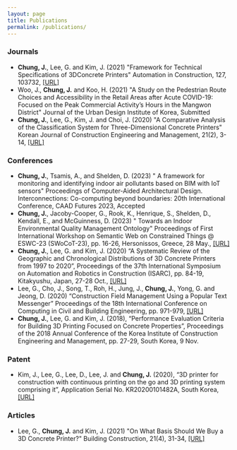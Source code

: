 ```yaml
---
layout: page
title: Publications
permalink: /publications/
---
```


### **Journals**
* **Chung, J.**, Lee, G. and Kim, J. (2021) "Framework for Technical Specifications of 3DConcrete Printers" Automation in Construction, 127, 103732, [[URL]](https://doi.org/10.1016/j.autcon.2021.103732)
* Woo, J., **Chung, J.** and Koo, H. (2021) "A Study on the Pedestrian Route Choices and Accessibility in the Retail Areas after Acute COVID-19: Focused on the Peak Commercial Activity’s Hours in the Mangwon District" Journal of the Urban Design Institute of Korea, Submitted
* **Chung, J.**, Lee, G., Kim, J. and Choi, J. (2020) "A Comparative Analysis of the Classification System for Three-Dimensional Concrete Printers" Korean Journal of Construction Engineering and Management, 21(2), 3-14, [[URL]](https://doi.org/10.6106/KJCEM.2020.21.2.003)


### **Conferences**
* **Chung, J.**, Tsamis, A., and Shelden, D. (2023) " A framework for monitoring and identifying indoor air pollutants based on BIM with IoT sensors" Proceedings of Computer-Aided Architectural Design. Interconnections: Co-computing beyond boundaries: 20th International Conference, CAAD Futures 2023, Accepted
* **Chung, J.**, Jacoby-Cooper, G., Rook, K., Henrique, S., Shelden, D., Kendall, E., and McGuinness, D. (2023) " Towards an Indoor Environmental Quality Management Ontology" Proceedings of First International Workshop on Semantic Web on Constrained Things @ ESWC-23 (SWoCoT-23), pp. 16-26, Hersonissos, Greece, 28 May., [[URL]](https://hdl.handle.net/20.500.13015/6674)
* **Chung, J.**, Lee, G. and Kim, J. (2020) “A Systematic Review of the Geographic and Chronological Distributions of 3D Concrete Printers from 1997 to 2020”, Proceedings of the 37th International Symposium on Automation and Robotics in Construction (ISARC), pp. 84-19, Kitakyushu, Japan, 27-28 Oct., [[URL]](https://doi.org/10.22260/ISARC2020/0014)
* Lee, G., Cho, J., Song, T., Roh, H., Jung, J., **Chung, J.**, Yong, G. and Jeong, D. (2020) “Construction Field Management Using a Popular Text Messenger” Proceedings of the 18th International Conference on Computing in Civil and Building Engineering, pp. 971-979, [[URL]](https://doi.org/10.1007/978-3-030-51295-8_67)
* **Chung, J.**, Lee, G. and Kim, J. (2018), “Performance Evaluation Criteria for Building 3D Printing Focused on Concrete Properties”, Proceedings of the 2018 Annual Conference of the Korea Institute of Construction Engineering and Management, pp. 27-29, South Korea, 9 Nov.


### **Patent**
* Kim, J., Lee, G., Lee, D., Lee, J. and **Chung, J.** (2020), “3D printer for construction with continuous printing on the go and 3D printing system comprising it”, Application Serial No. KR20200101482A, South Korea, [[URL]](https://patents.google.com/patent/KR20200101482A/ko)

### **Articles**
* Lee, G., **Chung, J.** and Kim, J. (2021) "On What Basis Should We Buy a 3D Concrete Printer?" Building Construction, 21(4), 31-34, [[URL]](https://kiss.kstudy.com/thesis/thesis-view.asp?key=3922747)
